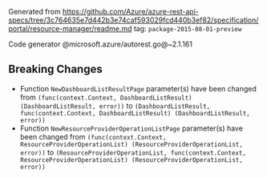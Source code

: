 Generated from https://github.com/Azure/azure-rest-api-specs/tree/3c764635e7d442b3e74caf593029fcd440b3ef82/specification/portal/resource-manager/readme.md tag: `package-2015-08-01-preview`

Code generator @microsoft.azure/autorest.go@~2.1.161

## Breaking Changes

- Function `NewDashboardListResultPage` parameter(s) have been changed from `(func(context.Context, DashboardListResult) (DashboardListResult, error))` to `(DashboardListResult, func(context.Context, DashboardListResult) (DashboardListResult, error))`
- Function `NewResourceProviderOperationListPage` parameter(s) have been changed from `(func(context.Context, ResourceProviderOperationList) (ResourceProviderOperationList, error))` to `(ResourceProviderOperationList, func(context.Context, ResourceProviderOperationList) (ResourceProviderOperationList, error))`
